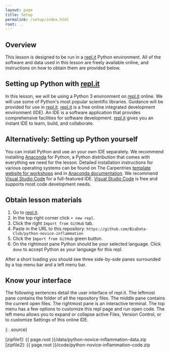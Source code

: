 ```yaml
---
layout: page
title: Setup
permalink: /setup/index.html
root: ..
---
```


## Overview

This lesson is designed to be run in a [repl.it](https://repl.it/) Python environment.
All of the software and data used in this lesson are freely available online,
and instructions on how to obtain them are provided below.

## Setting up Python with [repl.it][replit-website]

In this lesson, we will be using a Python 3 environment on [repl.it][replit-website] online.
We will use some of Python's most popular scientific libraries.
Guidance will be provided for use in [repl.it][replit-website].
[repl.it][replit-website] is a free online integrated development environment (IDE).
An IDE is a software application that provides comprehensive facilities for software development. 
[repl.it][replit-website] gives you an instant IDE to learn, build, and collaborate.

## Alternatively: Setting up Python yourself

You can install Python and use an your own IDE separately.
We recommend installing [Anaconda][anaconda-website] for Python,
a Python distribution that comes with everything we need for the lesson.
Detailed installation instructions for various operating systems can be found
on The Carpentries [template website for workshops][anaconda-instructions]
and in [Anaconda documentation][anaconda-install].
We recommend [Visual Studio Code][vscode-website] for a full-featured IDE.
[Visual Studio Code][vscode-website] is free and supports most code development needs.

## Obtain lesson materials

1. Go to [repl.it][replit-website].
2. In the top right corner click `+ new repl`.
3. Click the right `Import from GitHub` tab.
4. Paste in the URL to this repository:
   `https://github.com/BioData-Club/python-novice-inflammation`
5. Click the `Import from GitHub` green button.
6. On the rightmost pane Python should be your selected language.
   Click `done` to accept Python as your language for this repl.

After a short loading you should see three side-by-side panes
surrounded by a top menu bar and a left menu bar.

## Know your interface

The following sentences detail the user interface of repl.it.
The leftmost pane contains the folder of all the repository files.
The middle pane contains the current open files.
The rightmost pane is an interactive terminal.
The top menu has a few options to customize this repl page and run open code.
The left menu allows you to expand or collapse active Files, Version Control,
or to customize Settings of this online IDE.

{: .source}

[anaconda-install]: https://docs.anaconda.com/anaconda/install
[anaconda-instructions]: https://carpentries.github.io/workshop-template/#python
[anaconda-website]: https://www.anaconda.com/
[gitbash]: https://gitforwindows.org
[replit-website]: https://repl.it/
[vscode-website]: https://code.visualstudio.com/
[zipfile1]: {{ page.root }}/data/python-novice-inflammation-data.zip
[zipfile2]: {{ page.root }}/code/python-novice-inflammation-code.zip
